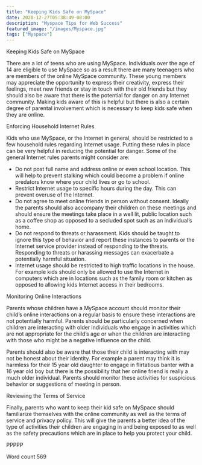```yaml
---
title: "Keeping Kids Safe on MySpace"
date: 2020-12-27T05:38:49-08:00
description: "Myspace Tips for Web Success"
featured_image: "/images/Myspace.jpg"
tags: ["Myspace"]
---
```


Keeping Kids Safe on MySpace

There are a lot of teens who are using MySpace. Individuals over the age of 14 are eligible to use MySpace so as a result there are many teenagers who are members of the online MySpace community. These young members may appreciate the opportunity to express their creativity, express their feelings, meet new friends or stay in touch with their old friends but they should also be aware that there is the potential for danger on any Internet community. Making kids aware of this is helpful but there is also a certain degree of parental involvement which is necessary to keep kids safe when they are online. 

Enforcing Household Internet Rules

Kids who use MySpace, or the Internet in general, should be restricted to a few household rules regarding Internet usage. Putting these rules in place can be very helpful in reducing the potential for danger. Some of the general Internet rules parents might consider are:

* Do not post full name and address online or even school location. This will help to prevent stalking which could become a problem if online predators know where your child lives or go to school.
* Restrict Internet usage to specific hours during the day. This can prevent overuse of the Internet.
* Do not agree to meet online friends in person without consent. Ideally the parents should also accompany their children on these meetings and should ensure the meetings take place in a well lit, public location such as a coffee shop as opposed to a secluded spot such as an individual’s home. 
* Do not respond to threats or harassment. Kids should be taught to ignore this type of behavior and report these instances to parents or the Internet service provider instead of responding to the threats. Responding to threats or harassing messages can exacerbate a potentially harmful situation.
* Internet usage should be restricted to high traffic locations in the house. For example kids should only be allowed to use the Internet in computers which are in locations such as the family room or kitchen as opposed to allowing kids Internet access in their bedrooms. 

Monitoring Online Interactions

Parents whose children have a MySpace account should monitor their child’s online interactions on a regular basis to ensure these interactions are not potentially harmful. Parents should be particularly concerned when children are interacting with older individuals who engage in activities which are not appropriate for the child’s age or when the children are interacting with those who might be a negative influence on the child. 

Parents should also be aware that those their child is interacting with may not be honest about their identity. For example a parent may think it is harmless for their 15 year old daughter to engage in flirtatious banter with a 16 year old boy but there is the possibility that her online friend is really a much older individual. Parents should monitor these activities for suspicious behavior or suggestions of meeting in person. 

Reviewing the Terms of Service 

Finally, parents who want to keep their kid safe on MySpace should familiarize themselves with the online community as well as the terms of service and privacy policy. This will give the parents a better idea of the type of activities their children are engaging in and being exposed to as well as the safety precautions which are in place to help you protect your child. 

PPPPP

Word count 569


